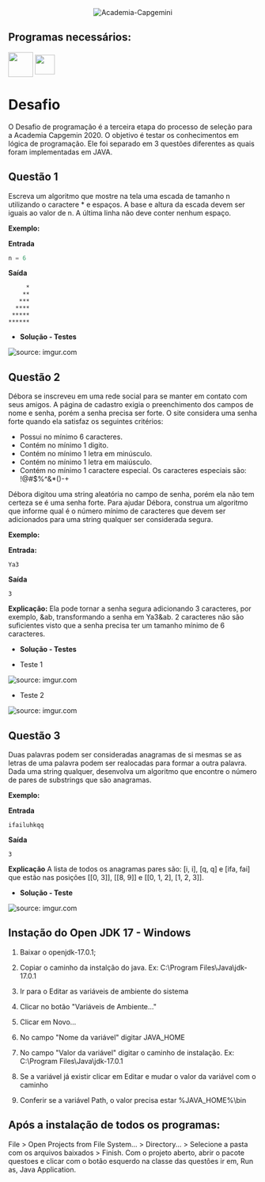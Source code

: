<div align="center">
  <img alt="Academia-Capgemini" src="https://capgemini.proway.com.br/assets/img/logo-capgemini.png"/>
</div>

## Programas necessários:

<div>
  <img align="center" width="50" height="50" src="https://cdn.jsdelivr.net/gh/devicons/devicon/icons/java/java-original-wordmark.svg" />
  <img align="center" width="40" height="40" src="https://seeklogo.com/images/E/eclipse-logo-85FE4BEA34-seeklogo.com.png" />
</div>

# Desafio

O Desafio de programação é a terceira etapa do processo de seleção para a Academia Capgemin 2020. O objetivo é testar os conhecimentos em lógica de programação.
Ele foi separado em 3 questões diferentes as quais foram implementadas em JAVA.



## Questão 1

Escreva um algoritmo que mostre na tela uma escada de tamanho n utilizando o caractere *
e espaços. A base e altura da escada devem ser iguais ao valor de n. A última linha não deve conter
nenhum espaço.

**Exemplo:**

**Entrada**
```java
n = 6
```
**Saída**
```
     *
    **
   ***
  ****
 *****
******
```

- **Solução - Testes**

<div>
<img src="https://i.imgur.com/gDJN09T.png" title="source: imgur.com" />
</div>


## Questão 2

Débora se inscreveu em uma rede social para se manter em contato com seus amigos. A
página de cadastro exigia o preenchimento dos campos de nome e senha, porém a senha precisa ser
forte. O site considera uma senha forte quando ela satisfaz os seguintes critérios:

- Possui no mínimo 6 caracteres.
- Contém no mínimo 1 digito.
- Contém no mínimo 1 letra em minúsculo.
- Contém no mínimo 1 letra em maiúsculo.
- Contém no mínimo 1 caractere especial. Os caracteres especiais são: !@#$%^&*()-+

Débora digitou uma string aleatória no campo de senha, porém ela não tem certeza se é uma
senha forte. Para ajudar Débora, construa um algoritmo que informe qual é o número mínimo de
caracteres que devem ser adicionados para uma string qualquer ser considerada segura.

**Exemplo:**
 
**Entrada:**

```
Ya3
```

**Saída**

```
3
```
**Explicação:**
Ela pode tornar a senha segura adicionando 3 caracteres, por exemplo, &ab, transformando
a senha em Ya3&ab. 2 caracteres não são suficientes visto que a senha precisa ter um tamanho
mínimo de 6 caracteres.

- **Solução - Testes**

- Teste 1
<div>
<img src="https://i.imgur.com/pMk6yHL.png" title="source: imgur.com" />
</div>

- Teste 2

<div>
<img src="https://i.imgur.com/njQNMk8.png" title="source: imgur.com" />
</div>

## Questão 3

Duas palavras podem ser consideradas anagramas de si mesmas se as letras de uma palavra
podem ser realocadas para formar a outra palavra. Dada uma string qualquer, desenvolva um
algoritmo que encontre o número de pares de substrings que são anagramas.

**Exemplo:**

**Entrada**

```
ifailuhkqq
```
**Saída**
```
3
```
**Explicação**
A lista de todos os anagramas pares são: [i, i], [q, q] e [ifa, fai] que estão nas posições [[0, 3]],
[[8, 9]] e [[0, 1, 2], [1, 2, 3]].

- **Solução - Teste**

<div>
<img src="https://i.imgur.com/NLKTeLD.png" title="source: imgur.com" />
</div>

## Instação do Open JDK 17 - Windows

1. Baixar o openjdk-17.0.1;

2. Copiar o caminho da instalção do java. Ex: C:\Program Files\Java\jdk-17.0.1

3. Ir para o Editar as variáveis de ambiente do sistema

4. Clicar no botão "Variáveis de Ambiente..."

5. Clicar em Novo...

6. No campo "Nome da variável" digitar JAVA_HOME

7. No campo "Valor da variável" digitar o caminho de instalação. Ex: C:\Program Files\Java\jdk-17.0.1

8. Se a variável já existir clicar em Editar e mudar o valor da variável com o caminho

9. Conferir se a variável Path, o valor precisa estar %JAVA_HOME%\bin

## Após a instalação de todos os programas:

File > Open Projects from File System... > Directory... > Selecione a pasta com os arquivos baixados > Finish.
Com o projeto aberto, abrir o pacote questoes e clicar com o botão esquerdo na classe das questões ir em, Run as, Java Application.
